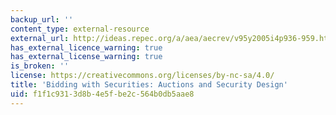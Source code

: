 ```yaml
---
backup_url: ''
content_type: external-resource
external_url: http://ideas.repec.org/a/aea/aecrev/v95y2005i4p936-959.html
has_external_licence_warning: true
has_external_license_warning: true
is_broken: ''
license: https://creativecommons.org/licenses/by-nc-sa/4.0/
title: 'Bidding with Securities: Auctions and Security Design'
uid: f1f1c931-3d8b-4e5f-be2c-564b0db5aae8
---
```


